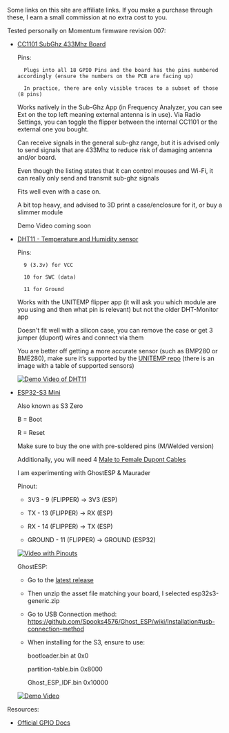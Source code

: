Some links on this site are affiliate links. If you make a purchase through these, I earn a small commission at no extra cost to you.

Tested personally on Momentum firmware revision 007: 

* [CC1101 SubGhz 433Mhz Board](https://s.click.aliexpress.com/e/_Dd17tsN)

    Pins:

        Plugs into all 18 GPIO Pins and the board has the pins numbered accordingly (ensure the numbers on the PCB are facing up)

        In practice, there are only visible traces to a subset of those (8 pins)

    Works natively in the Sub-Ghz App (in Frequency Analyzer, you can see Ext on the top left meaning external antenna is in use). Via Radio Settings, you can toggle the flipper between the internal CC1101 or the external one you bought. 

    Can receive signals in the general sub-ghz range, but it is advised only to send signals that are 433Mhz to reduce risk of damaging antenna and/or board.

    Even though the listing states that it can control mouses and Wi-Fi, it can really only send and transmit sub-ghz signals

    Fits well even with a case on.

    A bit top heavy, and advised to 3D print a case/enclosure for it, or buy a slimmer module

    Demo Video coming soon


* [DHT11 - Temperature and Humidity sensor](https://s.click.aliexpress.com/e/_Ddo8mjr)
    
    Pins:

        9 (3.3v) for VCC 

        10 for SWC (data) 

        11 for Ground

    Works with the UNITEMP flipper app (it will ask you which module are you using and then what pin is relevant) but not the older DHT-Monitor app 

    Doesn't fit well with a silicon case, you can remove the case or get 3 jumper (dupont) wires and connect via them

    You are better off getting a more accurate sensor (such as BMP280 or BME280), make sure it’s supported by the [UNITEMP repo](https://github.com/quen0n/unitemp-flipperzero) (there is an image with a table of supported sensors)


    [![Demo Video of DHT11](https://img.youtube.com/vi/Jic9GVFarsc/0.jpg)](https://www.youtube.com/watch?v=Jic9GVFarsc)


* [ESP32-S3 Mini](https://s.click.aliexpress.com/e/_o2EzYFD)

    Also known as S3 Zero

    B = Boot

    R = Reset

    Make sure to buy the one with pre-soldered pins (M/Welded version)

    Additionally, you will need 4 [Male to Female Dupont Cables](https://s.click.aliexpress.com/e/_opdRKWB)

    I am experimenting with GhostESP & Maurader

    Pinout:

    * 3V3 - 9 (FLIPPER) -> 3V3 (ESP)

    * TX - 13 (FLIPPER) -> RX (ESP)

    * RX - 14 (FLIPPER) -> TX (ESP)

    * GROUND - 11 (FLIPPER) -> GROUND (ESP32)

    [![Video with Pinouts](https://img.youtube.com/vi/3hAXeu2nMg0/0.jpg)](https://www.youtube.com/watch?v=3hAXeu2nMg0)

    GhostESP:

    * Go to the [latest release](https://github.com/Spooks4576/Ghost_ESP/releases)

    * Then unzip the asset file matching your board, I selected esp32s3-generic.zip

    * Go to USB Connection method: https://github.com/Spooks4576/Ghost_ESP/wiki/Installation#usb-connection-method

    * When installing for the S3, ensure to use:

        bootloader.bin at 0x0

        partition-table.bin 0x8000  

        Ghost_ESP_IDF.bin 0x10000

    [![Demo Video](https://img.youtube.com/vi/0_xXlQu8Fg4/0.jpg)](https://www.youtube.com/watch?v=0_xXlQu8Fg4)


Resources:

* [Official GPIO Docs](https://docs.flipper.net/gpio-and-modules)

